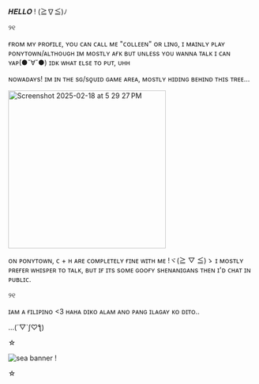 𝑯𝑬𝑳𝑳𝑶 ! (≧∇≦)ﾉ 

୨୧


ғʀᴏᴍ ᴍʏ ᴘʀᴏғɪʟᴇ, ʏᴏᴜ ᴄᴀɴ ᴄᴀʟʟ ᴍᴇ "ᴄᴏʟʟᴇᴇɴ" ᴏʀ ʟɪɴɢ, ɪ ᴍᴀɪɴʟʏ ᴘʟᴀʏ ᴘᴏɴʏᴛᴏᴡɴ/ᴀʟᴛʜᴏᴜɢʜ ɪᴍ ᴍᴏsᴛʟʏ ᴀғᴋ ʙᴜᴛ ᴜɴʟᴇss ʏᴏᴜ ᴡᴀɴɴᴀ ᴛᴀʟᴋ ɪ ᴄᴀɴ ʏᴀᴘ(●ˇ∀ˇ●) 
ɪᴅᴋ ᴡʜᴀᴛ ᴇʟsᴇ ᴛᴏ ᴘᴜᴛ, ᴜʜʜ

ɴᴏᴡᴀᴅᴀʏs! ɪᴍ ɪɴ ᴛʜᴇ sɢ/sǫᴜɪᴅ ɢᴀᴍᴇ ᴀʀᴇᴀ, ᴍᴏsᴛʟʏ ʜɪᴅɪɴɢ ʙᴇʜɪɴᴅ ᴛʜɪs ᴛʀᴇᴇ...

  
  <img width="319" alt="Screenshot 2025-02-18 at 5 29 27 PM" src="https://github.com/user-attachments/assets/87ca0a39-167c-4a82-9223-1f1950d7a175" />

  

ᴏɴ ᴘᴏɴʏᴛᴏᴡɴ, ᴄ + ʜ ᴀʀᴇ ᴄᴏᴍᴘʟᴇᴛᴇʟʏ ғɪɴᴇ ᴡɪᴛʜ ᴍᴇ !ヾ(≧ ▽ ≦)ゝ ɪ ᴍᴏsᴛʟʏ ᴘʀᴇғᴇʀ ᴡʜɪsᴘᴇʀ ᴛᴏ ᴛᴀʟᴋ, ʙᴜᴛ ɪғ ɪᴛs sᴏᴍᴇ ɢᴏᴏғʏ sʜᴇɴᴀɴɪɢᴀɴs ᴛʜᴇɴ ɪ'ᴅ ᴄʜᴀᴛ ɪɴ ᴘᴜʙʟɪᴄ.

୨୧

ɪᴀᴍ ᴀ ғɪʟɪᴘɪɴᴏ <3 ʜᴀʜᴀ ᴅɪᴋᴏ ᴀʟᴀᴍ ᴀɴᴏ ᴘᴀɴɢ ɪʟᴀɢᴀʏ ᴋᴏ ᴅɪᴛᴏ..


...(´▽`ʃ♡ƪ)



☆

![sea banner !](https://github.com/user-attachments/assets/f1c81d39-05ce-403a-8cb6-2dee525eab2f)


☆
